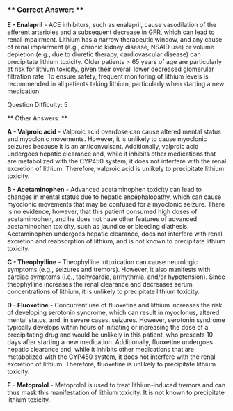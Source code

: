 ### ** Correct Answer: **

**E - Enalapril** - ACE inhibitors, such as enalapril, cause vasodilation of the efferent arterioles and a subsequent decrease in GFR, which can lead to renal impairment. Lithium has a narrow therapeutic window, and any cause of renal impairment (e.g., chronic kidney disease, NSAID use) or volume depletion (e.g., due to diuretic therapy, cardiovascular disease) can precipitate lithium toxicity. Older patients > 65 years of age are particularly at risk for lithium toxicity, given their overall lower decreased glomerular filtration rate. To ensure safety, frequent monitoring of lithium levels is recommended in all patients taking lithium, particularly when starting a new medication.

Question Difficulty: 5

** Other Answers: **

**A - Valproic acid** - Valproic acid overdose can cause altered mental status and myoclonic movements. However, it is unlikely to cause myoclonic seizures because it is an anticonvulsant. Additionally, valproic acid undergoes hepatic clearance and, while it inhibits other medications that are metabolized with the CYP450 system, it does not interfere with the renal excretion of lithium. Therefore, valproic acid is unlikely to precipitate lithium toxicity.

**B - Acetaminophen** - Advanced acetaminophen toxicity can lead to changes in mental status due to hepatic encephalopathy, which can cause myoclonic movements that may be confused for a myoclonic seizure. There is no evidence, however, that this patient consumed high doses of acetaminophen, and he does not have other features of advanced acetaminophen toxicity, such as jaundice or bleeding diathesis. Acetaminophen undergoes hepatic clearance, does not interfere with renal excretion and reabsorption of lithium, and is not known to precipitate lithium toxicity.

**C - Theophylline** - Theophylline intoxication can cause neurologic symptoms (e.g., seizures and tremors). However, it also manifests with cardiac symptoms (i.e., tachycardia, arrhythmia, and/or hypotension). Since theophylline increases the renal clearance and decreases serum concentrations of lithium, it is unlikely to precipitate lithium toxicity.

**D - Fluoxetine** - Concurrent use of fluoxetine and lithium increases the risk of developing serotonin syndrome, which can result in myoclonus, altered mental status, and, in severe cases, seizures. However, serotonin syndrome typically develops within hours of initiating or increasing the dose of a precipitating drug and would be unlikely in this patient, who presents 10 days after starting a new medication. Additionally, fluoxetine undergoes hepatic clearance and, while it inhibits other medications that are metabolized with the CYP450 system, it does not interfere with the renal excretion of lithium. Therefore, fluoxetine is unlikely to precipitate lithium toxicity.

**F - Metoprolol** - Metoprolol is used to treat lithium-induced tremors and can thus mask this manifestation of lithium toxicity. It is not known to precipitate lithium toxicity.

